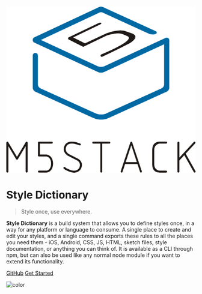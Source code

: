 ![logo](assets/img/coverpage_logo.png)

# Style Dictionary

> Style once, use everywhere.

**Style Dictionary** is a build system that allows you to define styles once, in a way for any platform or language to consume. A single place to create and edit your styles, and a single command exports these rules to all the places you need them - iOS, Android, CSS, JS, HTML, sketch files, style documentation, or anything you can think of. It is available as a CLI through npm, but can also be used like any normal node module if you want to extend its functionality.

[GitHub](https://github.com/amzn/style-dictionary)
[Get Started](README.md)

![color](#D9F8F5)
